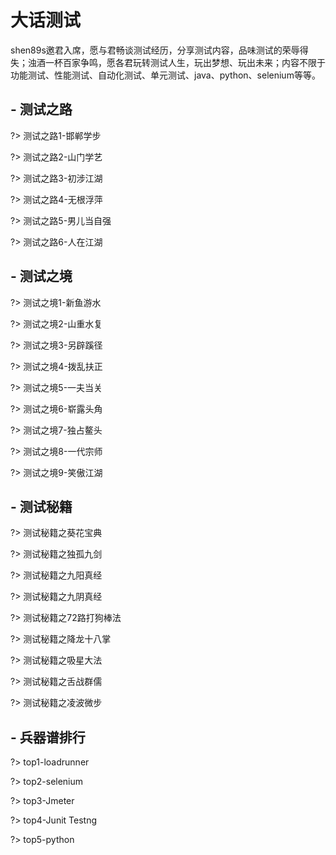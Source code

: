 # 大话测试
shen89s邀君入席，愿与君畅谈测试经历，分享测试内容，品味测试的荣辱得失；浊酒一杯百家争鸣，愿各君玩转测试人生，玩出梦想、玩出未来；内容不限于功能测试、性能测试、自动化测试、单元测试、java、python、selenium等等。

## - 测试之路

?> 测试之路1-邯郸学步

?> 测试之路2-山门学艺

?> 测试之路3-初涉江湖

?> 测试之路4-无根浮萍

?> 测试之路5-男儿当自强

?> 测试之路6-人在江湖

## - 测试之境

?> 测试之境1-新鱼游水

?> 测试之境2-山重水复

?>  测试之境3-另辟蹊径

?> 测试之境4-拨乱扶正

?> 测试之境5-一夫当关

?> 测试之境6-崭露头角

?> 测试之境7-独占鳌头

?> 测试之境8-一代宗师

?> 测试之境9-笑傲江湖

## - 测试秘籍

?> 测试秘籍之葵花宝典

?> 测试秘籍之独孤九剑

?> 测试秘籍之九阳真经

?> 测试秘籍之九阴真经

?> 测试秘籍之72路打狗棒法

?> 测试秘籍之降龙十八掌

?> 测试秘籍之吸星大法

?> 测试秘籍之舌战群儒

?> 测试秘籍之凌波微步

## - 兵器谱排行

?> top1-loadrunner

?> top2-selenium

?> top3-Jmeter

?> top4-Junit Testng

?> top5-python

